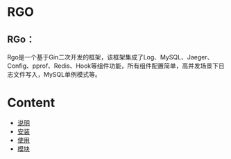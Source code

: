 # RGO

## RGo：
Rgo是一个基于Gin二次开发的框架，该框架集成了Log、MySQL、Jaeger、Config、pprof、Redis、Hook等组件功能，所有组件配置简单，高并发场景下日志文件写入，MySQL单例模式等。
# Content

* [说明](#说明)
* [安装](#安装)
* [使用](#使用)
* [模块](#模块)